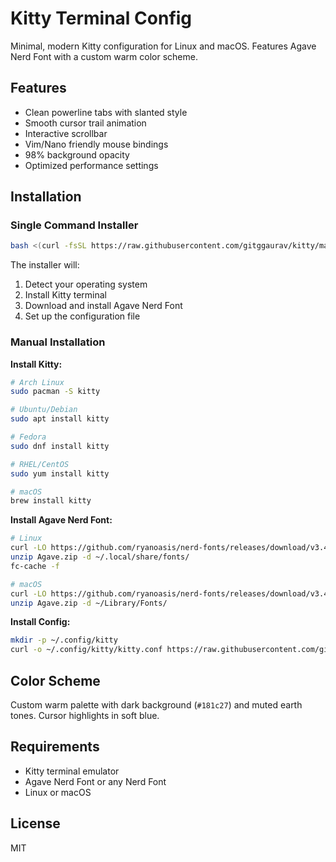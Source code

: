 # Kitty Terminal Config

Minimal, modern Kitty configuration for Linux and macOS. Features Agave Nerd Font with a custom warm color scheme.

## Features

- Clean powerline tabs with slanted style
- Smooth cursor trail animation
- Interactive scrollbar
- Vim/Nano friendly mouse bindings
- 98% background opacity
- Optimized performance settings

## Installation

### Single Command Installer

```bash
bash <(curl -fsSL https://raw.githubusercontent.com/gitggaurav/kitty/main/install.sh)
```

The installer will:
1. Detect your operating system
2. Install Kitty terminal
3. Download and install Agave Nerd Font
4. Set up the configuration file

### Manual Installation

**Install Kitty:**

```bash
# Arch Linux
sudo pacman -S kitty

# Ubuntu/Debian
sudo apt install kitty

# Fedora
sudo dnf install kitty

# RHEL/CentOS
sudo yum install kitty

# macOS
brew install kitty
```

**Install Agave Nerd Font:**

```bash
# Linux
curl -LO https://github.com/ryanoasis/nerd-fonts/releases/download/v3.4.0/Agave.zip
unzip Agave.zip -d ~/.local/share/fonts/
fc-cache -f

# macOS
curl -LO https://github.com/ryanoasis/nerd-fonts/releases/download/v3.4.0/Agave.zip
unzip Agave.zip -d ~/Library/Fonts/
```

**Install Config:**

```bash
mkdir -p ~/.config/kitty
curl -o ~/.config/kitty/kitty.conf https://raw.githubusercontent.com/gitggaurav/kitty/main/kitty.conf
```

## Color Scheme

Custom warm palette with dark background (`#181c27`) and muted earth tones. Cursor highlights in soft blue.

## Requirements

- Kitty terminal emulator
- Agave Nerd Font or any Nerd Font
- Linux or macOS

## License

MIT
